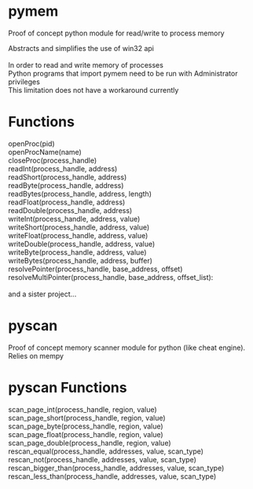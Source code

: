 # pymem
Proof of concept python module for read/write to process memory<br>

Abstracts and simplifies the use of win32 api<br><br>
In order to read and write memory of processes<br>
Python programs that import pymem need to be run with Administrator privileges<br>
This limitation does not have a workaround currently<br>

# Functions
openProc(pid)<br>
openProcName(name)<br>
closeProc(process_handle)<br>
readInt(process_handle, address)<br>
readShort(process_handle, address)<br>
readByte(process_handle, address)<br>
readBytes(process_handle, address, length)<br>
readFloat(process_handle, address)<br>
readDouble(process_handle, address)<br>
writeInt(process_handle, address, value)<br>
writeShort(process_handle, address, value)<br>
writeFloat(process_handle, address, value)<br>
writeDouble(process_handle, address, value)<br>
writeByte(process_handle, address, value)<br>
writeBytes(process_handle, address, buffer)<br>
resolvePointer(process_handle, base_address, offset)<br>
resolveMultiPointer(process_handle, base_address, offset_list):<br>
<br>
and a sister project...<br>
# pyscan
Proof of concept memory scanner module for python (like cheat engine). Relies on mempy<br>

# pyscan Functions
scan_page_int(process_handle, region, value)<br>
scan_page_short(process_handle, region, value)<br>
scan_page_byte(process_handle, region, value)<br>
scan_page_float(process_handle, region, value)<br>
scan_page_double(process_handle, region, value)<br>
rescan_equal(process_handle, addresses, value, scan_type)<br>
rescan_not(process_handle, addresses, value, scan_type)<br>
rescan_bigger_than(process_handle, addresses, value, scan_type)<br>
rescan_less_than(process_handle, addresses, value, scan_type)<br>
